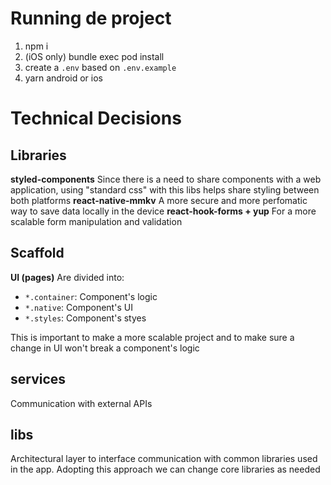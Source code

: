 # Running de project
1. npm i
2. (iOS only) bundle exec pod install
3. create a `.env` based on `.env.example`
3. yarn android or ios 


# Technical Decisions
## Libraries
**styled-components**
Since there is a need to share components with a web application, using "standard css" with this libs helps share styling between both platforms
**react-native-mmkv**
A more secure and more perfomatic way to save data locally in the device
**react-hook-forms + yup**
For a more scalable form manipulation and validation
## Scaffold
**UI (pages)**
Are divided into:
- `*.container`: Component's logic
- `*.native`: Component's UI
- `*.styles`: Component's styes

This is important to make a more scalable project and to make sure a change in UI won't break a component's logic
## services
Communication with external APIs
## libs
Architectural layer to interface communication with common libraries used in the app. Adopting this approach we can change core libraries as needed
